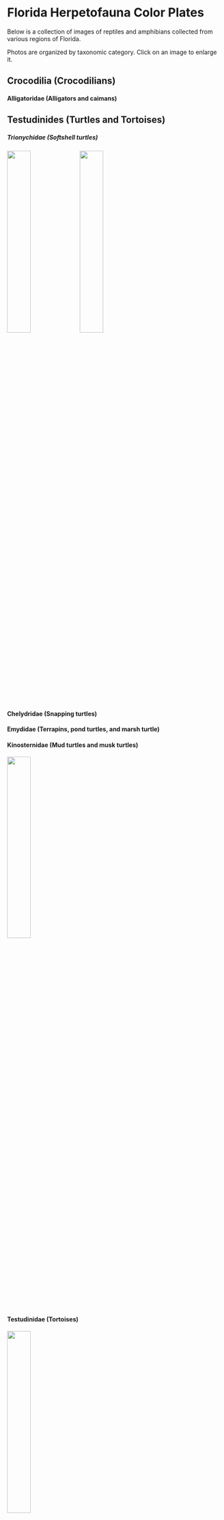# Florida Herpetofauna Color Plates

Below is a collection of images of reptiles and amphibians collected from various regions of Florida.

Photos are organized by taxonomic category. Click on an image to enlarge it.

## Crocodilia (Crocodilians)
#### Alligatoridae (Alligators and caimans)
<p align="left">

</p>

## Testudinides (Turtles and Tortoises)
##### Trionychidae (Softshell turtles)
<p align="left">
<img width="33%" height="33%" src="https://user-images.githubusercontent.com/32546509/93156527-4f2ced00-f6d6-11ea-9b94-478bcc1b2436.jpg">
<img width="33%" height="33%" src="">
</p>

#### Chelydridae (Snapping turtles)
<p align="left">

</p>

#### Emydidae (Terrapins, pond turtles, and marsh turtle)
<p align="left">

</p>
</p>

#### Kinosternidae (Mud turtles and musk turtles)
<p align="left">
<img width="33%" height="33%" src="https://user-images.githubusercontent.com/32546509/93156548-5227dd80-f6d6-11ea-818e-88a211858494.jpg">
</p>

#### Testudinidae (Tortoises)
<p align="left">
<img width="33%" height="33%" src="https://user-images.githubusercontent.com/32546509/93235828-17f92300-f74c-11ea-8fa1-7db760df01c2.jpg">
</p>

#### Dermochelyidae (Sea turtles)
<p align="left">
<img width="33%" height="33%" src="https://user-images.githubusercontent.com/32546509/93248646-1fc1c300-f75e-11ea-8bff-9ee679fc3f3a.jpg">
</p>

## Squamata (Lizards, Snakes, and Amphisbaenids)
### Lacertilia (Lizards and Skinks)
#### Agamidae (Agamids)
<p align="left">
<img width="33%" height="33%" src="https://user-images.githubusercontent.com/32546509/93156538-50f6b080-f6d6-11ea-9a63-696f2f7c1e9f.jpg">
<img width="33%" height="33%" src="https://user-images.githubusercontent.com/32546509/93247332-2818fe80-f75c-11ea-97bd-ad77b300e14d.jpg">
</p>

#### Dactyloidae (Anoles)
<p align="left">
<img width="33%" height="33%" src="https://user-images.githubusercontent.com/32546509/93247740-bf7e5180-f75c-11ea-849b-37f9f2bd5fbe.jpg">
<img width="33%" height="33%" src="https://user-images.githubusercontent.com/32546509/93248323-b04bd380-f75d-11ea-8e09-64ee0ca3245d.jpg">
<img width="33%" height="34%" src="https://user-images.githubusercontent.com/32546509/93248157-78dd2700-f75d-11ea-8655-ecbd643c007d.jpg">
<img width="33%" height="33%" src="https://user-images.githubusercontent.com/32546509/93248620-146e9780-f75e-11ea-9b92-cdb8bc821a87.jpg">
<img width="33%" height="33%" src="https://user-images.githubusercontent.com/32546509/93247999-37e51280-f75d-11ea-9c4d-fcb3b85d1de4.jpg">
<img width="33%" height="33%" src="https://user-images.githubusercontent.com/32546509/93248009-3b789980-f75d-11ea-9f23-b7c554075fc7.jpg">
</p>

#### Scincidae (Skinks)
<p align="left">
<img width="33%" height="33%" src="https://user-images.githubusercontent.com/32546509/93233827-85578480-f749-11ea-94ba-c9a668ecba95.jpg">
<img width="33%" height="33%" src="https://user-images.githubusercontent.com/32546509/93248238-97432280-f75d-11ea-8c43-6e606bd4e64e.jpg">
</p>

#### Teiidae (Whiptails)
<p align="left">
<img width="33%" height="33%" src="https://user-images.githubusercontent.com/32546509/93248655-25b7a400-f75e-11ea-9212-880b9b58bd9a.jpg">
</p>

#### Phrynosomatidae (Spiny lizards)
<p align="left">
<img width="33%" height="33%" src="https://user-images.githubusercontent.com/32546509/93156520-4dfbc000-f6d6-11ea-81cf-a9201da36639.jpg">
<img width="33%" height="33%" src="https://user-images.githubusercontent.com/32546509/93247345-2d764900-f75c-11ea-929b-43a330f50692.jpg">
</p>

#### Leiocephalidae (Curly-tail lizards)
<p align="left">

</p>

#### Gekkonidae (Geckos)
<p align="left">
<img width="33%" height="33%" src="https://user-images.githubusercontent.com/32546509/93248631-17698800-f75e-11ea-8aa0-95b5bc35a6f8.jpg">
</p>

#### Iguanidae (Iguanids)
<p align="left">

</p>

#### Corytophanidae (Basilisks)
<p align="left">

</p>

#### Chamelionidae (Chamelions)
<p align="left">
<img width="33%" height="33%" src="https://user-images.githubusercontent.com/32546509/93235888-29dac600-f74c-11ea-83b2-888f595456a0.jpg">
</p>

#### Anguidae (Glass lizards)
<p align="left">
<img width="33%" height="33%" src="https://user-images.githubusercontent.com/32546509/93234690-994fb600-f74a-11ea-9b77-f16d46f54720.jpg">
</p>

#### Rhineuridae (Worm lizards)
<p align="left">
<img width="33%" height="33%" src="https://user-images.githubusercontent.com/32546509/93233788-7bce1c80-f749-11ea-857f-d1ae66390bf2.jpg">
</p>

### (Snakes)
#### Viperidae (Vipers)
<p align="left">
<img width="33%" height="33%" src="https://user-images.githubusercontent.com/32546509/93234759-acfb1c80-f74a-11ea-8457-377d45e01298.jpg">
<img width="33%" height="33%" src="https://user-images.githubusercontent.com/32546509/93233240-d87d0780-f748-11ea-9fd9-b08b219697b4.jpg">
<img width="33%" height="33%" src="https://user-images.githubusercontent.com/32546509/93247786-d3c24e80-f75c-11ea-8093-433a5047af78.jpg">
</p>

#### Pythonidae (Pythons)
<p align="left">
<img width="33%" height="33%" src="https://user-images.githubusercontent.com/32546509/93156551-52c07400-f6d6-11ea-96b0-2c4786ac26d5.jpg">
</p>

#### Colubridae (Colubrids)
<p align="left">
<img width="33%" height="33%" src="https://user-images.githubusercontent.com/32546509/93235324-622dd480-f74b-11ea-8ad8-24d6bf20ed01.jpg">
<img width="33%" height="33%" src="https://user-images.githubusercontent.com/32546509/93235308-5b06c680-f74b-11ea-8e6d-b00f9e88243d.jpg">
<img width="33%" height="33%" src="https://user-images.githubusercontent.com/32546509/93156531-4fc58380-f6d6-11ea-8f79-cc59f4bf9143.jpg">
<img width="33%" height="33%" src="https://user-images.githubusercontent.com/32546509/93156544-518f4700-f6d6-11ea-80a3-4e381494be33.jpg">
<img width="33%" height="33%" src="https://user-images.githubusercontent.com/32546509/93156546-5227dd80-f6d6-11ea-9556-90de966bd5da.jpg">
<img width="33%" height="33%" src="https://user-images.githubusercontent.com/32546509/93156553-53590a80-f6d6-11ea-9c79-b8c9384ef656.jpg">
<img width="33%" height="33%" src="https://user-images.githubusercontent.com/32546509/93156556-53f1a100-f6d6-11ea-899b-b0e91315bcb4.jpg">
<img width="33%" height="33%" src="https://user-images.githubusercontent.com/32546509/93156559-548a3780-f6d6-11ea-93aa-786104a2bb8b.jpg">
<img width="33%" height="33%" src="https://user-images.githubusercontent.com/32546509/93156557-548a3780-f6d6-11ea-8910-094c402176e0.jpg">
<img width="33%" height="33%" src="https://user-images.githubusercontent.com/32546509/93233220-d3b85380-f748-11ea-8a3a-fa90ae9dafa0.jpg">
<img width="33%" height="33%" src="https://user-images.githubusercontent.com/32546509/93233251-db77f800-f748-11ea-9d19-0e6efe383bde.jpg">
<img width="33%" height="33%" src="https://user-images.githubusercontent.com/32546509/93233305-e894e700-f748-11ea-8e8a-89f48a64cc73.jpg">
<img width="33%" height="33%" src="https://user-images.githubusercontent.com/32546509/93234205-00209f80-f74a-11ea-9fd8-bf303bbf7180.jpg">
<img width="33%" height="33%" src="https://user-images.githubusercontent.com/32546509/93234435-48d85880-f74a-11ea-90cb-554705425aff.jpg">
<img width="33%" height="33%" src="https://user-images.githubusercontent.com/32546509/93234470-555cb100-f74a-11ea-8e90-1c6705b4456c.jpg">
<img width="33%" height="33%" src="https://user-images.githubusercontent.com/32546509/93234395-3d852d00-f74a-11ea-9386-070335a5d4b4.jpg">
<img width="33%" height="33%" src="https://user-images.githubusercontent.com/32546509/93235733-f5670a00-f74b-11ea-963a-81660f7c6414.jpg">
<img width="33%" height="33%" src="https://user-images.githubusercontent.com/32546509/93247153-d96b6480-f75b-11ea-822f-5e0f853e7fde.jpg">
<img width="33%" height="33%" src="https://user-images.githubusercontent.com/32546509/93248471-dffadb80-f75d-11ea-93ee-ef9a58698af8.jpg">
</p>

#### Typhlopidae (Blind snakes)
<p align="left">
<img width="33%" height="33%" src="https://user-images.githubusercontent.com/32546509/93156550-52c07400-f6d6-11ea-9a0e-95330933138f.jpg">
</p>

#### Elapidae (Elapids)
<p align="left">
<img width="33%" height="33%" src="https://user-images.githubusercontent.com/32546509/93235396-8093d000-f74b-11ea-8657-919f67fb83c3.jpg">
</p>

## Anura (Frogs and Toads)
#### Ranidae (True frogs)
<p align="left">

</p>

#### Leptodactylidae (Thin-toed frogs)
<p align="left">
<img width="33%" height="33%" src="https://user-images.githubusercontent.com/32546509/93156535-505e1a00-f6d6-11ea-843a-1358c765a63b.jpg">
</p>

#### Hylidae (Tree frogs)
<p align="left">
<img width="33%" height="33%" src="https://user-images.githubusercontent.com/32546509/93156541-50f6b080-f6d6-11ea-9190-f0a66e000cdf.jpg">
</p>

#### Eleutherodactylidae (Rain frogs)
<p align="left">

</p>

#### Microhylidae (Microhylid frogs)
<p align="left">

</p>

#### Bufonidae (Toads)
<p align="left">

</p>

#### Scaphiopodidae (Spadefoot toads)
<p align="left">

</p>

### Urodela
#### Sirenidae (Sirens)
<p align="left">

</p>
